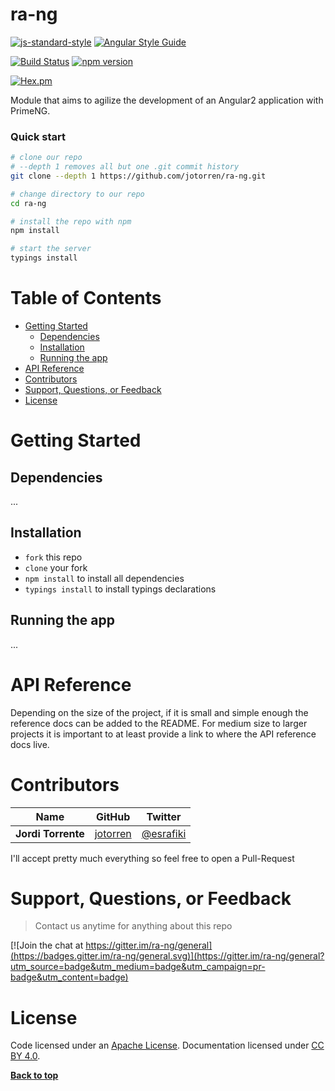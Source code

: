 # ra-ng

[![js-standard-style](https://img.shields.io/badge/code%20style-standard-brightgreen.svg?style=flat-square)](https://github.com/jotorren/ra-ng)
[![Angular Style Guide](https://mgechev.github.io/angular2-style-guide/images/badge.svg)](https://angular.io/styleguide) 

[![Build Status](https://travis-ci.org/jotorren/ra-ng.svg?branch=master)](https://travis-ci.org/jotorren/ra-ng)
[![npm version](https://badge.fury.io/js/ra-ng.svg)](https://badge.fury.io/js/ra-ng) 

[![Hex.pm](https://img.shields.io/hexpm/l/plug.svg)](https://github.com/jotorren/ra-ng/blob/master/LICENSE) 


Module that aims to agilize the development of an Angular2 application with PrimeNG.

### Quick start

```bash
# clone our repo
# --depth 1 removes all but one .git commit history
git clone --depth 1 https://github.com/jotorren/ra-ng.git

# change directory to our repo
cd ra-ng

# install the repo with npm
npm install

# start the server
typings install
```

# Table of Contents
* [Getting Started](#getting-started)
    * [Dependencies](#dependencies)
    * [Installation](#installation)
    * [Running the app](#running-the-app)
* [API Reference](#api-reference)
* [Contributors](#contributors)
* [Support, Questions, or Feedback](#support-questions-or-feedback)
* [License](#license)

# Getting Started

## Dependencies

...

## Installation

* `fork` this repo
* `clone` your fork
* `npm install` to install all dependencies
* `typings install` to install typings declarations

## Running the app

...

# API Reference

Depending on the size of the project, if it is small and simple enough the reference docs can be added to the README. For medium size to larger projects it is important to at least provide a link to where the API reference docs live.

# Contributors

| Name               | GitHub                                  | Twitter                                   |
| ------------------ | --------------------------------------- | ----------------------------------------- |
| **Jordi Torrente** | [jotorren](https://github.com/jotorren) | [@esrafiki](https://twitter.com/esrafiki) |

I'll accept pretty much everything so feel free to open a Pull-Request

# Support, Questions, or Feedback

> Contact us anytime for anything about this repo 

[![Join the chat at https://gitter.im/ra-ng/general](https://badges.gitter.im/ra-ng/general.svg)](https://gitter.im/ra-ng/general?utm_source=badge&utm_medium=badge&utm_campaign=pr-badge&utm_content=badge)

# License

Code licensed under an [Apache License](https://github.com/jotorren/ra-ng/blob/master/LICENSE). Documentation licensed under [CC BY 4.0](http://creativecommons.org/licenses/by/4.0/).

**[Back to top](#table-of-contents)**